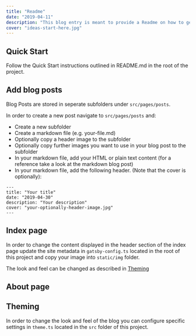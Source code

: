 ```yaml
---
title: "Readme"
date: "2019-04-11"
description: "This blog entry is meant to provide a Readme on how to get up and running with this gatsby starter"
cover: "ideas-start-here.jpg"
---
```


## Quick Start

Follow the Quick Start instructions outlined in README.md in the root of the project.

## Add blog posts

Blog Posts are stored in seperate subfolders under `src/pages/posts`.

In order to create a new post navigate to `src/pages/posts` and:

- Create a new subfolder
- Create a markdown file (e.g. your-file.md)
- Optionally copy a header image to the subfolder
- Optionally copy further images you want to use in your blog post to the subfolder
- In your markdown file, add your HTML or plain text content (for a reference take a look at the markdown blog post)
- In your markdown file, add the following header. (Note that the cover is optionally):

```
---
title: "Your title"
date: "2019-04-30"
description: "Your description"
cover: "your-optionally-header-image.jpg"
---
```

## Index page

In order to change the content displayed in the header section of the index page update the site metadata in `gatsby-config.ts` located in the root of this project and copy your image into `static/img` folder.

The look and feel can be changed as described in [Theming](#theming)

## About page

## Theming

In order to change the look and feel of the blog you can configure specific settings in `theme.ts` located in the `src` folder of this project.
